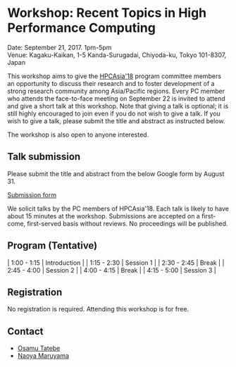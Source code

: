 # Workshop: Recent Topics in High Performance Computing

Date: September 21, 2017. 1pm-5pm  
Venue: Kagaku-Kaikan, 1-5 Kanda-Surugadai, Chiyoda-ku, Tokyo 101-8307, Japan

This workshop aims to give the [HPCAsia'18](http://sighpc.ipsj.or.jp/HPCAsia2018/) program committee members an opportunity to discuss their research and to foster development of a
strong research community among Asia/Pacific regions. Every PC member
who attends the face-to-face meeting on September 22 is invited to
attend and give a short talk at this workshop. Note that giving a talk
is optional; it is still highly encouraged to join even if you do not
wish to give a talk. If you wish to give a talk, please submit the
title and abstract as instructed below.

The workshop is also open to anyone interested. 

## Talk submission

Please submit the title and abstract from the below Google form by August 31.

[Submission form](https://goo.gl/forms/UfZnnSlERccVPhk83)

We solicit talks by the PC members of HPCAsia'18. Each talk is likely
to have about 15 minutes at the workshop. Submissions are accepted on
a first-come, first-served basis without reviews. No proceedings will
be published.

## Program (Tentative)

| 1:00 - 1:15 | Introduction |
| 1:15 - 2:30 | Session 1    |
| 2:30 - 2:45 | Break        |
| 2:45 - 4:00 | Session 2    |
| 4:00 - 4:15 | Break        |
| 4:15 - 5:00 | Session 3    |

## Registration

No registration is required. Attending this workshop is for free. 

## Contact

- [Osamu Tatebe](http://www.hpcs.cs.tsukuba.ac.jp/~tatebe/)
- [Naoya Maruyama](https://people.llnl.gov/maruyama3)


  
  
